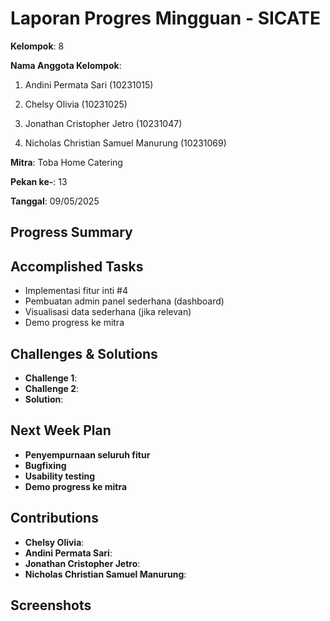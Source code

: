 # Laporan Progres Mingguan - SICATE
**Kelompok**: 8

**Nama Anggota Kelompok**: 
1. Andini Permata Sari (10231015)

2. Chelsy Olivia (10231025)

3. Jonathan Cristopher Jetro (10231047)

4. Nicholas Christian Samuel Manurung (10231069)

**Mitra**: Toba Home Catering

**Pekan ke-**: 13

**Tanggal**: 09/05/2025

## Progress Summary



## Accomplished Tasks
- Implementasi fitur inti #4
- Pembuatan admin panel sederhana (dashboard)
- Visualisasi data sederhana (jika relevan)
- Demo progress ke mitra

## Challenges & Solutions
- **Challenge 1**:
- **Challenge 2**:
- **Solution**: 

## Next Week Plan
- **Penyempurnaan seluruh fitur**
- **Bugfixing**
- **Usability testing**
- **Demo progress ke mitra**

## Contributions
- **Chelsy Olivia**: 
- **Andini Permata Sari**: 
- **Jonathan Cristopher Jetro**: 
- **Nicholas Christian Samuel Manurung**: 
  
## Screenshots 

